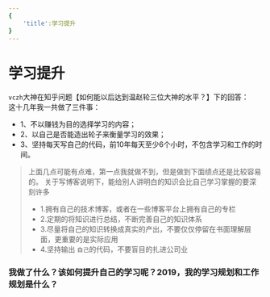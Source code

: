 ```yaml
---
{
    'title':学习提升
}
---
```

# 学习提升
`vczh`大神在知乎问题【如何能以后达到温赵轮三位大神的水平？】下的回答：<br />这十几年我一共做了三件事：

- 1、不以赚钱为目的选择学习的内容；<br />
- 2、以自己是否能造出轮子来衡量学习的效果；<br />
- 3、坚持每天写自己的代码，前10年每天至少6个小时，不包含学习和工作的时间。<br />
> 上面几点可能有点难，第一点我就做不到，但是做到下面绩点还是比较容易的。
> 关于写博客说明下，能给别人讲明白的知识会比自己学习掌握的要深刻许多
> - 1.拥有自己的技术博客，或者在一些博客平台上拥有自己的专栏<br />
> - 2.定期的将知识进行总结，不断完善自己的知识体系<br />
> - 3.尽量将自己的知识转换成真实的产出，不要仅仅停留在书面理解层面，更重要的是实际应用<br />
> - 4.坚持输出 `自己`的代码，不要盲目的扎进公司业


<a name="NESPY"></a>
### 我做了什么？该如何提升自己的学习呢？2019，我的学习规划和工作规划是什么？


<a name="1XnEY"></a>